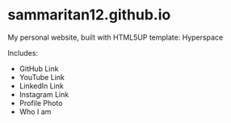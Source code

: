 # sammaritan12.github.io

My personal website, built with HTML5UP template: Hyperspace

Includes:
- GitHub Link
- YouTube Link
- LinkedIn Link
- Instagram Link
- Profile Photo
- Who I am
